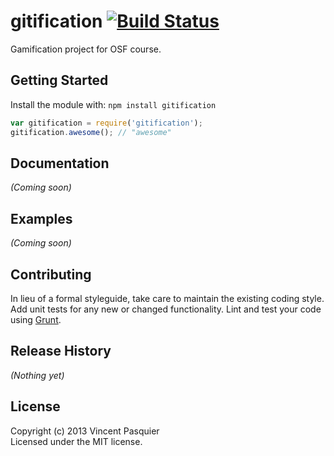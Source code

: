 # gitification [![Build Status](https://secure.travis-ci.org/Gitification/gitification.png?branch=master)](http://travis-ci.org/papaux/gitification)

Gamification project for OSF course.

## Getting Started
Install the module with: `npm install gitification`

```javascript
var gitification = require('gitification');
gitification.awesome(); // "awesome"
```

## Documentation
_(Coming soon)_

## Examples
_(Coming soon)_

## Contributing
In lieu of a formal styleguide, take care to maintain the existing coding style. Add unit tests for any new or changed functionality. Lint and test your code using [Grunt](http://gruntjs.com/).

## Release History
_(Nothing yet)_

## License
Copyright (c) 2013 Vincent Pasquier  
Licensed under the MIT license.
